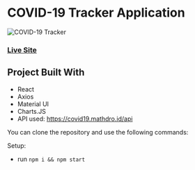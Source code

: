# COVID-19 Tracker Application

![COVID-19 Tracker](https://i.ibb.co/X87BqVY/Screenshot-2020-04-13-at-10-14-58.png)

### [Live Site](https://covid19statswebsite.netlify.com/)

## Project Built With

- React
- Axios
- Material UI
- Charts.JS
- API used: https://covid19.mathdro.id/api

You can clone the repository and use the following commands:

Setup:

- run `npm i && npm start`
